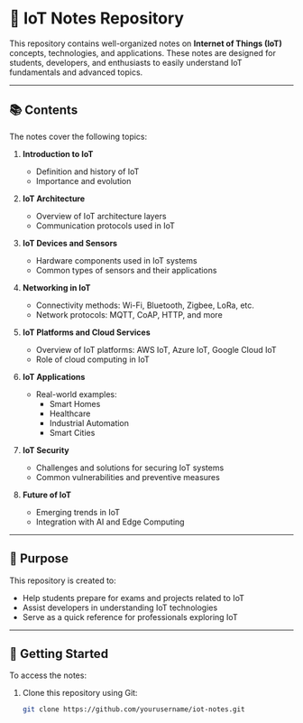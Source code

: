 # 📘 IoT Notes Repository  

This repository contains well-organized notes on **Internet of Things (IoT)** concepts, technologies, and applications. These notes are designed for students, developers, and enthusiasts to easily understand IoT fundamentals and advanced topics.

---

## 📚 Contents  

The notes cover the following topics:  

1. **Introduction to IoT**  
   - Definition and history of IoT  
   - Importance and evolution  

2. **IoT Architecture**  
   - Overview of IoT architecture layers  
   - Communication protocols used in IoT  

3. **IoT Devices and Sensors**  
   - Hardware components used in IoT systems  
   - Common types of sensors and their applications  

4. **Networking in IoT**  
   - Connectivity methods: Wi-Fi, Bluetooth, Zigbee, LoRa, etc.  
   - Network protocols: MQTT, CoAP, HTTP, and more  

5. **IoT Platforms and Cloud Services**  
   - Overview of IoT platforms: AWS IoT, Azure IoT, Google Cloud IoT  
   - Role of cloud computing in IoT  

6. **IoT Applications**  
   - Real-world examples:  
     - Smart Homes  
     - Healthcare  
     - Industrial Automation  
     - Smart Cities  

7. **IoT Security**  
   - Challenges and solutions for securing IoT systems  
   - Common vulnerabilities and preventive measures  

8. **Future of IoT**  
   - Emerging trends in IoT  
   - Integration with AI and Edge Computing  

---

## 🎯 Purpose  

This repository is created to:  
- Help students prepare for exams and projects related to IoT  
- Assist developers in understanding IoT technologies  
- Serve as a quick reference for professionals exploring IoT  

---

## 🚀 Getting Started  

To access the notes:  
1. Clone this repository using Git:  
   ```bash
   git clone https://github.com/yourusername/iot-notes.git
